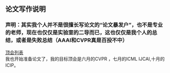 ## 论文写作说明

### 声明：其实我个人并不是很擅长写论文的“论文暴发户”，也不是专业的老师，现在也仅仅是实验室的二导而已，这也仅仅是我个人的总结，或者是失败总结（AAAI和CVPR真是百投不中）  

[顶会列表](paper-timeline.md)  
我也开始准备论文了，我的目标顶会是六月的CVPR ，七月的ICML IJCAI,十月的ICIP。  
